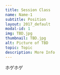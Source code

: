```yaml
---
title: Session Class
name: Name-1
subtitle: Position
layout: 2017_default
modal-id: 1
img: TBD.jpg
thumbnail: TBD.jpg
alt: Picture of TBD
topic: Topic
description: More Info
---
```


ホゲホゲ
